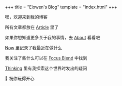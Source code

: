 +++
title = "Elowen's Blog"
template = "index.html"
+++

嘿，欢迎来到我的博客

所有文章都放在 [Article](/article) 里了

如果你想知道更多关于我的事情，去 [About](/about) 看看吧

[Now](/now) 里记录了我最近在做什么

我关注了些什么可以在 [Focus Blend](/focus-blend) 中找到

[Thinking](/thinking) 里有我探索这个世界时发出的疑问</p>

🎉 祝你玩得开心
